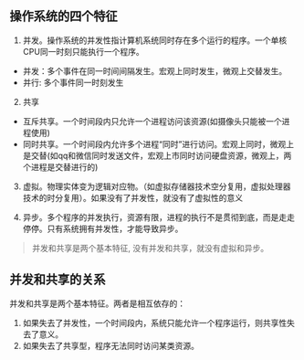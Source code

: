 ## 操作系统的四个特征
1. 并发。操作系统的并发性指计算机系统同时存在多个运行的程序。一个单核CPU同一时刻只能执行一个程序。
  * 并发：多个事件在同一时间间隔发生。宏观上同时发生，微观上交替发生。
  * 并行: 多个事件同一时刻发生

2. 共享
  * 互斥共享。一个时间段内只允许一个进程访问该资源(如摄像头只能被一个进程使用)
  * 同时共享。一个时间段内允许多个进程“同时”进行访问。宏观上同时，微观上是交替(如qq和微信同时发送文件，宏观上市同时访问硬盘资源，微观上，两个进程是交替进行的)

3. 虚拟。物理实体变为逻辑对应物。（如虚拟存储器技术空分复用，虚拟处理器技术的时分复用）。如果没有了并发性，就没有了虚拟性的意义

3. 异步。多个程序的并发执行，资源有限，进程的执行不是贯彻到底，而是走走停停。只有系统拥有并发性，才能导致异步。

> 并发和共享是两个基本特征, 没有并发和共享，就没有虚拟和异步。


## 并发和共享的关系
并发和共享是两个基本特征。两者是相互依存的：
1. 如果失去了并发性，一个时间段内，系统只能允许一个程序运行，则共享性失去了意义。
2. 如果失去了共享型，程序无法同时访问某类资源。